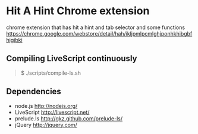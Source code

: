 Hit A Hint Chrome extension
==============

chrome extension that has hit a hint and tab selector and some functions
https://chrome.google.com/webstore/detail/hah/ikljpmlpcmlghjponhkhibgbfhjgjbki

Compiling LiveScript continuously
-------
> $ ./scripts/compile-ls.sh

Dependencies
-------
 * node.js http://nodejs.org/
 * LiveScript http://livescript.net/
 * prelude.ls http://gkz.github.com/prelude-ls/
 * jQuery http://jquery.com/
